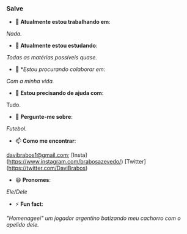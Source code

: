 ### Salve 

- 🔭 **Atualmente estou trabalhando em**: 

 *Nada.*
 
- 🌱 **Atualmente estou estudando**:

 *Todas as matérias possíveis quase.*
 
- 👯 **Estou procurando colaborar em*:

 *Com a minha vida.*

- 🤔 **Estou precisando de ajuda com**:

 Tudo.

- 💬 **Pergunte-me sobre**:

 *Futebol.*

- 📫 **Como me encontrar**:

 davibrabos1@gmail.com;
 [Insta] (https://www.instagram.com/brabosazevedo/)
 [Twitter] (https://twitter.com/DaviBrabos)

- 😄 **Pronomes**: 

 *Ele/Dele*

- ⚡ **Fun fact**: 

 *"Homenageei" um jogador argentino batizando meu cachorro com o apelido dele.*

